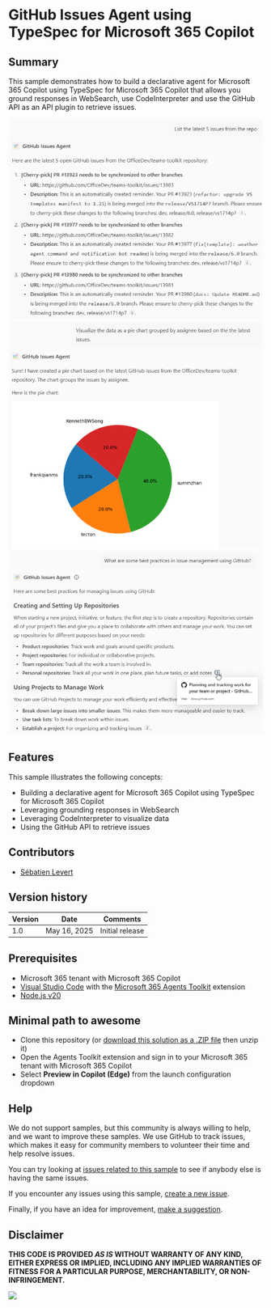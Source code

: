 # GitHub Issues Agent using TypeSpec for Microsoft 365 Copilot

## Summary

This sample demonstrates how to build a declarative agent for Microsoft 365 Copilot using TypeSpec for Microsoft 365 Copilot that allows you ground responses in WebSearch, use CodeInterpreter and use the GitHub API as an API plugin to retrieve issues.

![Declarative agent that shows latest issues](./assets/latest-issues.png)
![Declarative agent that shows issues visualization](./assets/issues-ci.png)
![Declarative agent that shows web results](./assets/web-search.png)

## Features

This sample illustrates the following concepts:

* Building a declarative agent for Microsoft 365 Copilot using TypeSpec for Microsoft 365 Copilot
* Leveraging grounding responses in WebSearch
* Leveraging CodeInterpreter to visualize data
* Using the GitHub API to retrieve issues

## Contributors

* [Sébatien Levert](https://github.com/sebastienlevert)

## Version history

Version|Date|Comments
-------|----|--------
1.0|May 16, 2025|Initial release

## Prerequisites

* Microsoft 365 tenant with Microsoft 365 Copilot
* [Visual Studio Code](https://code.visualstudio.com/) with the [Microsoft 365 Agents Toolkit](https://marketplace.visualstudio.com/items?itemName=TeamsDevApp.ms-teams-vscode-extension) extension
* [Node.js v20](https://nodejs.org/en/download/package-manager)

## Minimal path to awesome

* Clone this repository (or [download this solution as a .ZIP file](https://pnp.github.io/download-partial/?url=https://github.com/pnp/copilot-pro-dev-samples/tree/main/samples/da-typespec-github) then unzip it)
* Open the Agents Toolkit extension and sign in to your Microsoft 365 tenant with Microsoft 365 Copilot
* Select **Preview in Copilot (Edge)** from the launch configuration dropdown

## Help

We do not support samples, but this community is always willing to help, and we want to improve these samples. We use GitHub to track issues, which makes it easy for  community members to volunteer their time and help resolve issues.

You can try looking at [issues related to this sample](https://github.com/pnp/copilot-pro-dev-samples/issues?q=label%3A%22sample%3A%20da-typespec-github%22) to see if anybody else is having the same issues.

If you encounter any issues using this sample, [create a new issue](https://github.com/pnp/copilot-pro-dev-samples/issues/new).

Finally, if you have an idea for improvement, [make a suggestion](https://github.com/pnp/copilot-pro-dev-samples/issues/new).

## Disclaimer

**THIS CODE IS PROVIDED *AS IS* WITHOUT WARRANTY OF ANY KIND, EITHER EXPRESS OR IMPLIED, INCLUDING ANY IMPLIED WARRANTIES OF FITNESS FOR A PARTICULAR PURPOSE, MERCHANTABILITY, OR NON-INFRINGEMENT.**

![](https://m365-visitor-stats.azurewebsites.net/SamplesGallery/da-typespec-github)